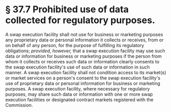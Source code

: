 # § 37.7   Prohibited use of data collected for regulatory purposes.

A swap execution facility shall not use for business or marketing purposes any proprietary data or personal information it collects or receives, from or on behalf of any person, for the purpose of fulfilling its regulatory obligations; *provided, however,* that a swap execution facility may use such data or information for business or marketing purposes if the person from whom it collects or receives such data or information clearly consents to the swap execution facility's use of such data or information in such manner. A swap execution facility shall not condition access to its market(s) or market services on a person's consent to the swap execution facility's use of proprietary data or personal information for business or marketing purposes. A swap execution facility, where necessary for regulatory purposes, may share such data or information with one or more swap execution facilities or designated contract markets registered with the Commission.




